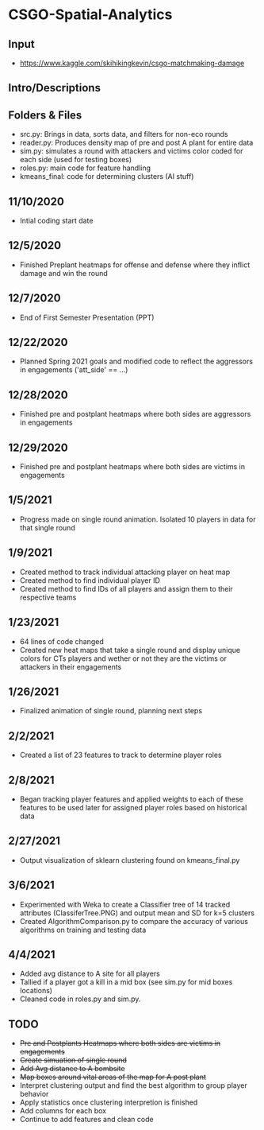 # CSGO-Spatial-Analytics
## Input
* https://www.kaggle.com/skihikingkevin/csgo-matchmaking-damage

## Intro/Descriptions

## Folders & Files
* src.py: Brings in data, sorts data, and filters for non-eco rounds
* reader.py: Produces density map of pre and post A plant for entire data
* sim.py: simulates a round with attackers and victims color coded for each side (used for testing boxes)
* roles.py: main code for feature handling
* kmeans_final: code for determining clusters (AI stuff)

## 11/10/2020
* Intial coding start date

## 12/5/2020
* Finished Preplant heatmaps for offense and defense where they inflict damage and win the round 

## 12/7/2020
* End of First Semester Presentation (PPT)

## 12/22/2020
* Planned Spring 2021 goals and modified code to reflect the aggressors in engagements ('att_side' == ...)

## 12/28/2020
* Finished pre and postplant heatmaps where both sides are aggressors in engagements

## 12/29/2020
* Finished pre and postplant heatmaps where both sides are victims in engagements

## 1/5/2021
* Progress made on single round animation. Isolated 10 players in data for that single round

## 1/9/2021
* Created method to track individual attacking player on heat map
* Created method to find individual player ID
* Created method to find IDs of all players and assign them to their respective teams 

## 1/23/2021
* 64 lines of code changed
* Created new heat maps that take a single round and display unique colors for CTs players and wether or not they are the victims or attackers in their engagements

## 1/26/2021
* Finalized animation of single round, planning next steps

## 2/2/2021
* Created a list of 23 features to track to determine player roles

## 2/8/2021
* Began tracking player features and applied weights to each of these features to be used later for assigned player roles based on historical data 

## 2/27/2021
* Output visualization of sklearn clustering found on kmeans_final.py

## 3/6/2021
* Experimented with Weka to create a Classifier tree of 14 tracked attributes (ClassiferTree.PNG) and output mean and SD for k=5 clusters
* Created AlgorithmComparison.py to compare the accuracy of various algorithms on training and testing data

## 4/4/2021
* Added avg distance to A site for all players
* Tallied if a player got a kill in a mid box (see sim.py for mid boxes locations)
* Cleaned code in roles.py and sim.py.


## TODO
* <s>Pre and Postplants Heatmaps where both sides are victims in engagements</s>
* <s>Create simuation of single round </s> 
* <s> Add Avg distance to A bombsite </s>
* <s> Map boxes around vital areas of the map for A post plant </s>
* Interpret clustering output and find the best algorithm to group player behavior
* Apply statistics once clustering interpretion is finished
* Add columns for each box
* Continue to add features and clean code



